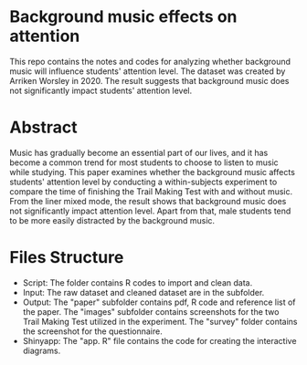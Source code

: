 # Background music effects on attention
This repo contains the notes and codes for analyzing whether background music will influence students' attention level. The dataset was created by Arriken Worsley in 2020. The result suggests that background music does not significantly impact students' attention level.

# Abstract
Music has gradually become an essential part of our lives, and it has become a common trend for most students to choose to listen to music while studying. This paper examines whether the background music affects students' attention level by conducting a within-subjects experiment to compare the time of finishing the Trail Making Test with and without music. From the liner mixed mode, the result shows that background music does not significantly impact attention level. Apart from that, male students tend to be more easily distracted by the background music.

# Files Structure
* Script: The folder contains R codes to import and clean data.
* Input: The raw dataset and cleaned dataset are in the subfolder.
* Output: The "paper" subfolder contains pdf, R code and reference list of the paper. The "images" subfolder contains screenshots for the two Trail Making Test utilized in the experiment. The "survey" folder contains the screenshot for the questionnaire.
* Shinyapp: The "app. R" file contains the code for creating the interactive diagrams.


